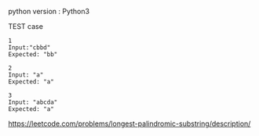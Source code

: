 python version : Python3

TEST case

```
1
Input:"cbbd"
Expected: "bb"

2
Input: "a"
Expected: "a"

3
Input: "abcda"
Expected: "a"
```

https://leetcode.com/problems/longest-palindromic-substring/description/